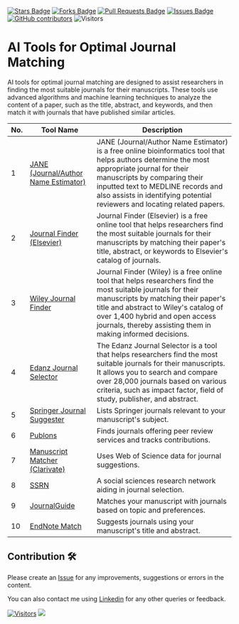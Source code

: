<a href="https://github.com/drshahizan/SLR-FC/stargazers"><img src="https://img.shields.io/github/stars/drshahizan/SLR-FC" alt="Stars Badge"/></a>
<a href="https://github.com/drshahizan/SLR-FC/network/members"><img src="https://img.shields.io/github/forks/drshahizan/SLR-FC" alt="Forks Badge"/></a>
<a href="https://github.com/drshahizan/SLR-FC"><img src="https://img.shields.io/github/issues-pr/drshahizan/SLR-FC" alt="Pull Requests Badge"/></a>
<a href="https://github.com/drshahizan/SLR-FC/issues"><img src="https://img.shields.io/github/issues/drshahizan/SLR-FC" alt="Issues Badge"/></a>
<a href="https://github.com/drshahizan/SLR-FC/graphs/contributors"><img alt="GitHub contributors" src="https://img.shields.io/github/contributors/drshahizan/SLR-FC?color=2b9348"></a>
![Visitors](https://api.visitorbadge.io/api/visitors?path=https%3A%2F%2Fgithub.com%2Fdrshahizan%2FSLR-FC&labelColor=%23d9e3f0&countColor=%23697689&style=flat)

# AI Tools for Optimal Journal Matching

AI tools for optimal journal matching are designed to assist researchers in finding the most suitable journals for their manuscripts. These tools use advanced algorithms and machine learning techniques to analyze the content of a paper, such as the title, abstract, and keywords, and then match it with journals that have published similar articles.

| No. | Tool Name | Description |
| --- | --------- | ----------- |
| 1 | [JANE (Journal/Author Name Estimator)](https://jane.biosemantics.org/) | JANE (Journal/Author Name Estimator) is a free online bioinformatics tool that helps authors determine the most appropriate journal for their manuscripts by comparing their inputted text to MEDLINE records and also assists in identifying potential reviewers and locating related papers.|
| 2 | [Journal Finder (Elsevier)](https://journalfinder.elsevier.com/) | Journal Finder (Elsevier) is a free online tool that helps researchers find the most suitable journals for their manuscripts by matching their paper's title, abstract, or keywords to Elsevier's catalog of journals.|
| 3 | [Wiley Journal Finder](https://journalfinder.wiley.com/search?type=match) | Journal Finder (Wiley) is a free online tool that helps researchers find the most suitable journals for their manuscripts by matching their paper's title and abstract to Wiley's catalog of over 1,400 hybrid and open access journals, thereby assisting them in making informed decisions. |
| 4 | [Edanz Journal Selector](https://www.edanz.com/journal-selector) | The Edanz Journal Selector is a tool that helps researchers find the most suitable journals for their manuscripts. It allows you to search and compare over 28,000 journals based on various criteria, such as impact factor, field of study, publisher, and abstract.|
| 5 | [Springer Journal Suggester](https://journalsuggester.springer.com/) | Lists Springer journals relevant to your manuscript's subject. |
| 6 | [Publons](https://publons.com/) | Finds journals offering peer review services and tracks contributions. |
| 7 | [Manuscript Matcher (Clarivate)](https://mjl.clarivate.com/manuscript-matcher) | Uses Web of Science data for journal suggestions. |
| 8 | [SSRN](https://www.ssrn.com/index.cfm/en/) | A social sciences research network aiding in journal selection. |
| 9 | [JournalGuide](https://www.journalguide.com/) | Matches your manuscript with journals based on topic and preferences. |
| 10 | [EndNote Match](https://support.clarivate.com/Endnote/s/article/EndNote-Manuscript-Matcher?language=en_US) | Suggests journals using your manuscript's title and abstract. |

## Contribution 🛠️
Please create an [Issue](https://github.com/drshahizan/SLR-FC/issues) for any improvements, suggestions or errors in the content.

You can also contact me using [Linkedin](https://www.linkedin.com/in/drshahizan/) for any other queries or feedback.

[![Visitors](https://api.visitorbadge.io/api/visitors?path=https%3A%2F%2Fgithub.com%2Fdrshahizan&labelColor=%23697689&countColor=%23555555&style=plastic)](https://visitorbadge.io/status?path=https%3A%2F%2Fgithub.com%2Fdrshahizan)
![](https://hit.yhype.me/github/profile?user_id=81284918)




